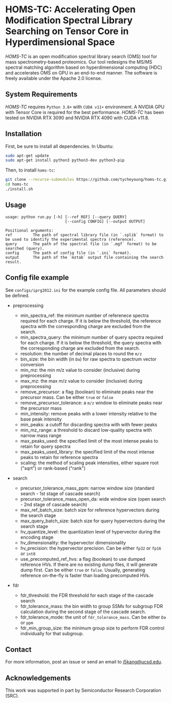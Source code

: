 HOMS-TC: Accelerating Open Modification Spectral Library Searching on Tensor Core in Hyperdimensional Space
=======================================================

_HOMS-TC_ is an open modification spectral library search (OMS) tool for mass spectrometry-based proteomics. Our tool redesigns the MS/MS spectral matching algorithm based on hyperdimensional computing (HDC) and accelerates OMS on GPU in an end-to-end manner. The software is freely available under the Apache 2.0 license.

System Requirements
------------------------------------------------------

_HOMS-TC_ requires `Python 3.8+` with `CUDA v11+` environment. A NVIDIA GPU with Tensor Core is required for the best performance. _HOMS-TC_ has been tested on NVIDIA RTX 3090 and NVIDIA RTX 4090 with CUDA v11.8. 

Installation
------------------------------------------------------

First, be sure to install all dependencies. In Ubuntu:

```bash
sudo apt-get update
sudo apt-get install python3 python3-dev python3-pip
```

Then, to install `homs-tc`:

```bash
git clone --recurse-submodules https://github.com/tycheyoung/homs-tc.git
cd homs-tc
./install.sh
```

Usage
------------------------------------------------------

    usage: python run.py [-h] [--ref REF] [--query QUERY] 
                              [--config CONFIG] [--output OUTPUT]
                
    Positional arguments:
    ref         The path of spectral library file (in `.splib` format) to be used to identify the experimental spectra (reference).
    query       The path of the spectral file (in `.mgf` format) to be searched (query).
    config      The path of config file (in `.ini` format). 
    output      The path of the `mztab` output file containing the search result.

Config file example
------------------------------------------------------

See `configs/iprg2012.ini` for the example config file. All parameters should be defined.
* preprocessing
  - min_spectra_ref: the minimum number of referenece spectra required for each charge. If it is below the threshold, the reference spectra with the corresponding charge are excluded from the search.
  - min_spectra_query: the minimum number of query spectra required for each charge. If it is below the threshold, the query spectra with the corresponding charge are excluded from the search.
  - resolution: the number of decimal places to round the `m/z`
  - bin_size: the bin width (in `Da`) for raw spectra to spectrum vector conversion
  - min_mz: the min m/z value to consider (inclusive) during preprocessing
  - max_mz: the max m/z value to consider (inclusive) during preprocessing
  - remove_precursor: a flag (boolean) to eliminate peaks near the precursor mass. Can be either `true` or `false`
  - remove_precursor_tolerance: a `m/z` window to eliminate peaks near the precursor mass
  - min_intensity: remove peaks with a lower intensity relative to the base peak intensity
  - min_peaks: a cutoff for discarding spectra with with fewer peaks
  - min_mz_range: a threshold to discard low-quality spectra with narrow mass range
  - max_peaks_used: the specified limit of the most intense peaks to retain for query spectra
  - max_peaks_used_library: the specified limit of the most intense peaks to retain for reference spectra
  - scaling: the method of scaling peak intensities, either square root ("sqrt") or rank-based ("rank")

* search
  - precursor_tolerance_mass_ppm: narrow window size (standard search - 1st stage of cascade search)
  - precursor_tolerance_mass_open_da: wide window size (open search - 2nd stage of cascade search)
  - max_ref_batch_size: batch size for reference hypervectors during the search stage
  - max_query_batch_size: batch size for query hypervectors during the search stage
  - hv_quantize_level: the quantization level of hypervector during the encoding stage
  - hv_dimensionality: the hypervector dimensionality
  - hv_precision: the hypervector precision. Can be either `fp32` or `fp16` or `int8`
  - use_precomputed_ref_hvs: a flag (boolean) to use dumped reference HVs. If there are no existing dump files, it will generate dump first. Can be either `true` or `false`. Usually, generating reference on-the-fly is faster than loading precomputed HVs.

* fdr
  - fdr_threshold: the FDR threshold for each stage of the cascade search
  - fdr_tolerance_mass: the bin width to group SSMs for subgroup FDR calculation during the second stage of the cascade search.
  - fdr_tolerance_mode: the unit of `fdr_tolerance_mass`. Can be either `Da` or `ppm`
  - fdr_min_group_size: the minimum group size to perform FDR control individually for that subgroup.

Contact
------------------------------------------------------

For more information, post an issue or send an email to <j5kang@ucsd.edu>.

Acknowledgements
------------------------------------------------------

This work was supported in part by Semiconductor Research Corporation (SRC).

